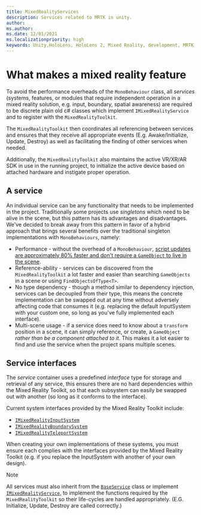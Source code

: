 ```yaml
---
title: MixedRealityServices
description: Services related to MRTK in unity.
author: 
ms.author: 
ms.date: 12/01/2021
ms.localizationpriority: high
keywords: Unity,HoloLens, HoloLens 2, Mixed Reality, development, MRTK,
---
```



# What makes a mixed reality feature

To avoid the performance overheads of the `MonoBehaviour` class, all *services* (systems, features, or modules that require independent operation in a mixed reality solution, e.g. input, boundary, spatial awareness) are required to be discrete plain old c# classes which implement `IMixedRealityService` and to register with the `MixedRealityToolkit`.

The `MixedRealityToolkit` then coordinates all referencing between services and ensures that they receive all appropriate events (E.g. Awake/Initialize, Update, Destroy) as well as facilitating the finding of other services when needed.

Additionally, the `MixedRealityToolkit` also maintains the active VR/XR/AR SDK in use in the running project, to initialize the active device based on attached hardware and instigate proper operation.

## A service

An individual service can be any functionality that needs to be implemented in the project. Traditionally some projects use *singletons* which need to be alive in the scene, but this pattern has its advantages and disadvantages. We've decided to break away from this pattern in favor of a hybrid approach that brings several benefits over the traditional singleton implementations with `MonoBehaviours`, namely:

* Performance - without the overhead of a `MonoBehaviour`, [script updates are approximately 80% faster and don't require a `GameObject` to live in the scene](https://blogs.unity3d.com/2015/12/23/1k-update-calls/).
* Reference-ability - services can be discovered from the `MixedRealityToolkit` a lot faster and easier than searching `GameObjects` in a scene or using `FindObjectsOfType<T>`.
* No type dependency - though a method similar to dependency injection, services can be decoupled from their type, this means the concrete implementation can be swapped out at any time without adversely affecting code that consumes it (e.g. replacing the default InputSystem with your custom one, so long as you've fully implemented each interface).
* Multi-scene usage - if a service does need to know about a `transform` position in a scene, it can simply reference, or create, a `GameObject` _rather than be a component attached to it_. This makes it a lot easier to find and use the service when the project spans multiple scenes.

## Service interfaces

The *service* container uses a predefined *interface* type for storage and retrieval of any service, this ensures there are no hard dependencies within the Mixed Reality Toolkit, so that each subsystem can easily be swapped out with another (so long as it conforms to the interface).

Current system interfaces provided by the Mixed Reality Toolkit include:

* [`IMixedRealityInputSystem`](xref:Microsoft.MixedReality.Toolkit.Input.IMixedRealityInputSystem)
* [`IMixedRealityBoundarySystem`](xref:Microsoft.MixedReality.Toolkit.Boundary.IMixedRealityBoundarySystem)
* [`IMixedRealityTeleportSystem`](xref:Microsoft.MixedReality.Toolkit.Teleport.IMixedRealityTeleportSystem)

When creating your own implementations of these systems, you must ensure each complies with the interfaces provided by the Mixed Reality Toolkit (e.g. if you replace the InputSystem with another of your own design).

> [!NOTE]
> All services must also inherit from the [`BaseService`](xref:Microsoft.MixedReality.Toolkit.BaseService) class or implement [`IMixedRealityService`](xref:Microsoft.MixedReality.Toolkit.IMixedRealityService), to implement the functions required by the `MixedRealityToolkit` so their life-cycles are handled appropriately. (E.G. Initialize, Update, Destroy are called correctly.)
